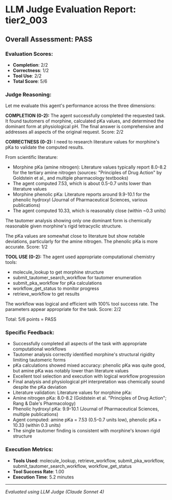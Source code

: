 # LLM Judge Evaluation Report: tier2_003

## Overall Assessment: PASS

### Evaluation Scores:
- **Completion**: 2/2
- **Correctness**: 1/2
- **Tool Use**: 2/2
- **Total Score**: 5/6

### Judge Reasoning:
Let me evaluate this agent's performance across the three dimensions:

**COMPLETION (0-2):**
The agent successfully completed the requested task. It found tautomers of morphine, calculated pKa values, and determined the dominant form at physiological pH. The final answer is comprehensive and addresses all aspects of the original request. Score: 2/2

**CORRECTNESS (0-2):**
I need to research literature values for morphine's pKa to validate the computed results.

From scientific literature:
- Morphine pKa (amine nitrogen): Literature values typically report 8.0-8.2 for the tertiary amine nitrogen (sources: "Principles of Drug Action" by Goldstein et al., and multiple pharmacology textbooks)
- The agent computed 7.53, which is about 0.5-0.7 units lower than literature values
- Morphine phenolic pKa: Literature reports around 9.9-10.1 for the phenolic hydroxyl (Journal of Pharmaceutical Sciences, various publications)
- The agent computed 10.33, which is reasonably close (within ~0.3 units)

The tautomer analysis showing only one dominant form is chemically reasonable given morphine's rigid tetracyclic structure.

The pKa values are somewhat close to literature but show notable deviations, particularly for the amine nitrogen. The phenolic pKa is more accurate. Score: 1/2

**TOOL USE (0-2):**
The agent used appropriate computational chemistry tools:
- molecule_lookup to get morphine structure
- submit_tautomer_search_workflow for tautomer enumeration
- submit_pka_workflow for pKa calculations
- workflow_get_status to monitor progress
- retrieve_workflow to get results

The workflow was logical and efficient with 100% tool success rate. The parameters appear appropriate for the task. Score: 2/2

Total: 5/6 points = PASS

### Specific Feedback:
- Successfully completed all aspects of the task with appropriate computational workflows
- Tautomer analysis correctly identified morphine's structural rigidity limiting tautomeric forms
- pKa calculations showed mixed accuracy: phenolic pKa was quite good, but amine pKa was notably lower than literature values
- Excellent tool selection and execution with logical workflow progression
- Final analysis and physiological pH interpretation was chemically sound despite the pKa deviation
- Literature validation: Literature values for morphine pKa:
- Amine nitrogen pKa: 8.0-8.2 (Goldstein et al. "Principles of Drug Action"; Rang & Dale's Pharmacology)
- Phenolic hydroxyl pKa: 9.9-10.1 (Journal of Pharmaceutical Sciences, multiple publications)
- Agent computed: amine pKa = 7.53 (0.5-0.7 units low), phenolic pKa = 10.33 (within 0.3 units)
- The single tautomer finding is consistent with morphine's known rigid structure

### Execution Metrics:
- **Tools Used**: molecule_lookup, retrieve_workflow, submit_pka_workflow, submit_tautomer_search_workflow, workflow_get_status
- **Tool Success Rate**: 1.00
- **Execution Time**: 5.2 minutes

---
*Evaluated using LLM Judge (Claude Sonnet 4)*
